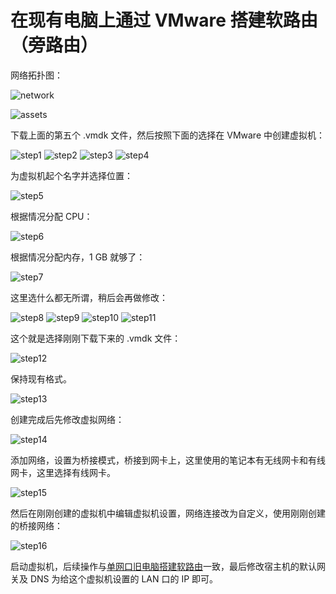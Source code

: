 # 在现有电脑上通过 VMware 搭建软路由（旁路由）

网络拓扑图：

![network](/openwrt/network.png)

![assets](/openwrt/assets.png)

下载上面的第五个 .vmdk 文件，然后按照下面的选择在 VMware 中创建虚拟机：

![step1](/openwrt/step1.png)
![step2](/openwrt/step2.png)
![step3](/openwrt/step3.png)
![step4](/openwrt/step4.png)

为虚拟机起个名字并选择位置：

![step5](/openwrt/step5.png)

根据情况分配 CPU：

![step6](/openwrt/step6.png)

根据情况分配内存，1 GB 就够了：

![step7](/openwrt/step7.png)

这里选什么都无所谓，稍后会再做修改：

![step8](/openwrt/step8.png)
![step9](/openwrt/step9.png)
![step10](/openwrt/step10.png)
![step11](/openwrt/step11.png)

这个就是选择刚刚下载下来的 .vmdk 文件：

![step12](/openwrt/step12.png)

保持现有格式。

![step13](/openwrt/step13.png)

创建完成后先修改虚拟网络：

![step14](/openwrt/step14.png)

添加网络，设置为桥接模式，桥接到网卡上，这里使用的笔记本有无线网卡和有线网卡，这里选择有线网卡。

![step15](/openwrt/step15.png)

然后在刚刚创建的虚拟机中编辑虚拟机设置，网络连接改为自定义，使用刚刚创建的桥接网络：

![step16](/openwrt/step16.png)

启动虚拟机，后续操作与[单网口旧电脑搭建软路由](./singleEth.md)一致，最后修改宿主机的默认网关及 DNS 为给这个虚拟机设置的 LAN 口的 IP 即可。
